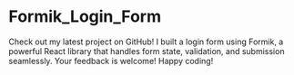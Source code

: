 # Formik_Login_Form
Check out my latest project on GitHub! I built a login form using Formik, a powerful React library that handles form state, validation, and submission seamlessly. Your feedback is welcome! Happy coding!
